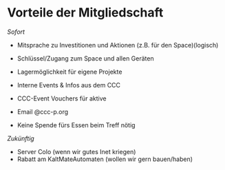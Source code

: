 # Vorteile der Mitgliedschaft
*Sofort*
 * Mitsprache zu Investitionen und Aktionen (z.B. für den Space)(logisch)
 * Schlüssel/Zugang zum Space und allen Geräten
 * Lagermöglichkeit für eigene Projekte
 * Interne Events & Infos aus dem CCC
 * CCC-Event Vouchers für aktive
 * Email @ccc-p.org
 
 * Keine Spende fürs Essen beim Treff nötig
 
*Zukünftig*
  * Server Colo (wenn wir gutes Inet kriegen) 
  * Rabatt am KaltMateAutomaten (wollen wir gern bauen/haben)
